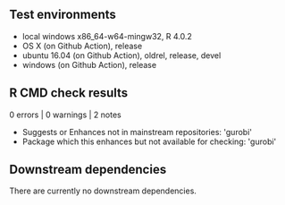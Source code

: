 ## Test environments
* local windows x86_64-w64-mingw32, R 4.0.2
* OS X (on Github Action), release
* ubuntu 16.04 (on Github Action), oldrel, release, devel
* windows (on Github Action), release 


## R CMD check results

0 errors | 0 warnings | 2 notes

* Suggests or Enhances not in mainstream repositories: 'gurobi'
* Package which this enhances but not available for checking: 'gurobi'


## Downstream dependencies
There are currently no downstream dependencies.
